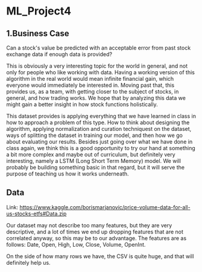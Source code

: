 # ML_Project4

## 1.Business Case

Can a stock's value be predicted with an acceptable error from past stock exchange data if enough data is provided?

This is obviously a very interesting topic for the world in general, and not only for people who like working with data. Having a working version of this algorithm in the real world would mean infinite financial gain, which everyone would immediately be interested in. Moving past that, this provides us, as a team, with getting closer to the subject of stocks, in general, and how trading works. We hope that by analyzing this data we might gain a better insight in how stock functions holistically.

This dataset provides is applying everything that we have learned in class in how to approach a problem of this type. How to think about designing the algorithm, applying normalization and curation techniquest on the dataset, ways of splitting the dataset in training our model, and then how we go about evaluating our results. Besides just going over what we have done in class again, we think this is a good opportunity to try our hand at something a bit more complex and maybe out of curriculum, but definitely very interesting, namely a LSTM (Long Short Term Memory) model. We will probably be building something basic in that regard, but it will serve the purpose of teaching us how it works underneath.

## Data

Link: https://www.kaggle.com/borismarjanovic/price-volume-data-for-all-us-stocks-etfs#Data.zip

Our dataset may not describe too many features, but they are very descriptive, and a lot of times we end up dropping features that are not correlated anyway, so this may be to our advantage. The features are as follows: Date, Open, High, Low, Close, Volume, OpenInt.

On the side of how many rows we have, the CSV is quite huge, and that will definitely help us.
